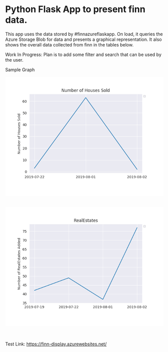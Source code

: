# Python Flask App to present finn data.

This app uses the data stored by #finnazureflaskapp. On load, it queries the Azure Storage Blob for data and presents a 
graphical representation. It also shows the overall data collected from finn in the tables below. 

Work In Progress:
Plan is to add some filter and search that can be used by the user.


Sample Graph

![alt text](https://github.com/Soumya117/finnDisplay/blob/master/sold.png) <br /><br />



![alt text](https://github.com/Soumya117/finnDisplay/blob/master/realstatepng.png)



<br />

Test Link: https://finn-display.azurewebsites.net/
